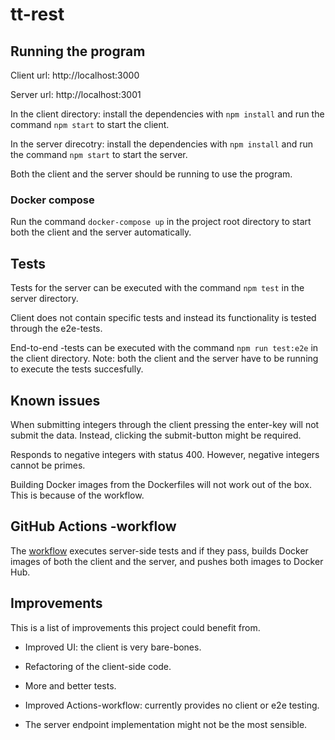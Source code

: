 # tt-rest

## Running the program

Client url: http://localhost:3000

Server url: http://localhost:3001

In the client directory: install the dependencies with `npm install` and run the command `npm start` to start the client.

In the server direcotry: install the dependencies with `npm install` and run the command `npm start` to start the server.

Both the client and the server should be running to use the program. 

### Docker compose
Run the command `docker-compose up` in the project root directory to start both the client and the server automatically.

## Tests

Tests for the server can be executed with the command `npm test` in the server directory.

Client does not contain specific tests and instead its functionality is tested through the e2e-tests.

End-to-end -tests can be executed with the command `npm run test:e2e` in the client directory. Note: both the client and the server have to be running to execute the tests succesfully.

## Known issues

When submitting integers through the client pressing the enter-key will not submit the data. Instead, clicking the submit-button might be required.

Responds to negative integers with status 400. However, negative integers cannot be primes.

Building Docker images from the Dockerfiles will not work out of the box. This is because of the workflow.

## GitHub Actions -workflow

The [workflow](https://github.com/Malpel/tt-rest/blob/main/.github/workflows/test.yml) executes server-side tests and if they pass, builds Docker images of both the client and the server, and pushes both images to Docker Hub. 

## Improvements

This is a list of improvements this project could benefit from.

- Improved UI: the client is very bare-bones.

- Refactoring of the client-side code.

- More and better tests.

- Improved Actions-workflow: currently provides no client or e2e testing. 

- The server endpoint implementation might not be the most sensible.
